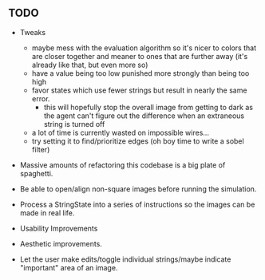 ## TODO
- Tweaks
  - maybe mess with the evaluation algorithm so it's nicer to colors that are closer together and meaner to ones that are further away (it's already like that, but even more so)
  - have a value being too low punished more strongly than being too high
  - favor states which use fewer strings but result in nearly the same error.
    - this will hopefully stop the overall image from getting to dark as the agent can't figure out the difference when an extraneous string is turned off
  - a lot of time is currently wasted on impossible wires...
  - try setting it to find/prioritize edges (oh boy time to write a sobel filter)
- Massive amounts of refactoring this codebase is a big plate of spaghetti.
- Be able to open/align non-square images before running the simulation.
- Process a StringState into a series of instructions so the images can be made in real life.
- Usability Improvements
- Aesthetic improvements.

- Let the user make edits/toggle individual strings/maybe indicate "important" area of an image.